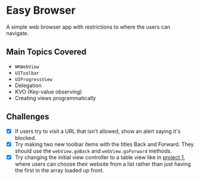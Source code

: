 # Easy Browser

A simple web browser app with restrictions to where the users can navigate.

## Main Topics Covered

- `WKWebView`
- `UIToolbar`
- `UIProgressView`
- Delegation
- KVO (Key-value observing)
- Creating views programmatically

## Challenges
- [x] If users try to visit a URL that isn't allowed, show an alert saying it's blocked.
- [x] Try making two new toolbar items with the titles Back and Forward. They should use the `webView.goBack` and `webView.goForward` methods.
- [x] Try changing the initial view controller to a table view like in [project 1](../Project1), where users can choose their website from a list rather than just having the first in the array loaded up front.
